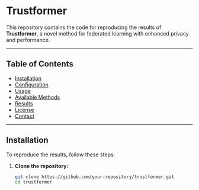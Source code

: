 # Trustformer

This repository contains the code for reproducing the results of **Trustformer**, a novel method for federated learning with enhanced privacy and performance.

---

## Table of Contents
- [Installation](#installation)
- [Configuration](#configuration)
- [Usage](#usage)
- [Available Methods](#available-methods)
- [Results](#results)
- [License](#license)
- [Contact](#contact)

---

## Installation

To reproduce the results, follow these steps:

1. **Clone the repository:**

   ```bash
   git clone https://github.com/your-repository/trustformer.git
   cd trustformer
